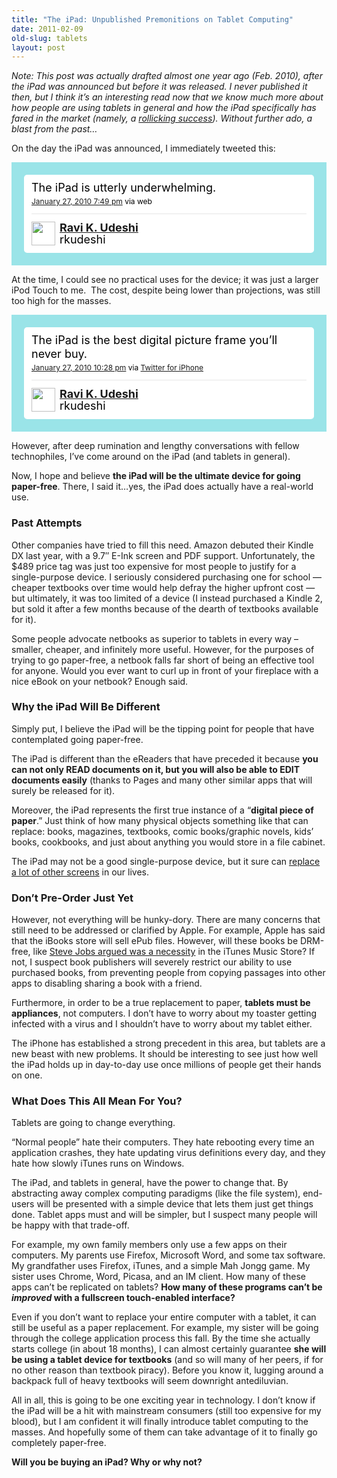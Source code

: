 ```yaml
---
title: "The iPad: Unpublished Premonitions on Tablet Computing"
date: 2011-02-09
old-slug: tablets
layout: post
---
```


*Note: This post was actually drafted almost one year ago (Feb. 2010), after the iPad was announced but before it was released. I never published it then, but I think it’s an interesting read now that we know much more about how people are using tablets in general and how the iPad specifically has fared in the market (namely, a [rollicking success](http://digitaldaily.allthingsd.com/20101005/whos-your-daddy-ipad-rewriting-adoption-records/)). Without further ado, a blast from the past…*

On the day the iPad was announced, I immediately tweeted this:

<p><!-- http://twitter.com/rkudeshi/statuses/8291644859 --></p>
<style type='text/css'>.bbpBox8291644859 {background:url(http://a1.twimg.com/profile_background_images/126856499/853782169_spray.jpg) #9ae4e8;padding:20px;} p.bbpTweet{background:#fff;padding:10px 12px 10px 12px;margin:0;min-height:48px;color:#000;font-size:18px !important;line-height:22px;-moz-border-radius:5px;-webkit-border-radius:5px} p.bbpTweet span.metadata{display:block;width:100%;clear:both;margin-top:8px;padding-top:12px;height:40px;border-top:1px solid #fff;border-top:1px solid #e6e6e6} p.bbpTweet span.metadata span.author{line-height:19px} p.bbpTweet span.metadata span.author img{float:left;margin:0 7px 0 0px;width:38px;height:38px} p.bbpTweet a:hover{text-decoration:underline}p.bbpTweet span.timestamp{font-size:12px;display:block}</style>
<div class='bbpBox8291644859'>
<p class='bbpTweet'>The iPad is utterly underwhelming.<span class='timestamp'><a title='Wed Jan 27 19:49:57 +0000 2010' href='http://twitter.com/rkudeshi/statuses/8291644859'>January 27, 2010 7:49 pm</a> via web</span><span class='metadata'><span class='author'><a href='http://twitter.com/rkudeshi'><img src='http://a0.twimg.com/profile_images/914992757/ravi3-profile2_normal.png' /></a><strong><a href='http://twitter.com/rkudeshi'>Ravi K. Udeshi</a></strong><br />rkudeshi</span></span></p>
</div>
<p><!-- end of tweet --></p>

At the time, I could see no practical uses for the device; it was just a larger iPod Touch to me.  The cost, despite being lower than projections, was still too high for the masses.

<p><!-- http://twitter.com/rkudeshi/status/8297234984 --></p>
<style type='text/css'>.bbpBox8297234984 {background:url(http://a1.twimg.com/profile_background_images/126856499/853782169_spray.jpg) #9ae4e8;padding:20px;} p.bbpTweet{background:#fff;padding:10px 12px 10px 12px;margin:0;min-height:48px;color:#000;font-size:18px !important;line-height:22px;-moz-border-radius:5px;-webkit-border-radius:5px} p.bbpTweet span.metadata{display:block;width:100%;clear:both;margin-top:8px;padding-top:12px;height:40px;border-top:1px solid #fff;border-top:1px solid #e6e6e6} p.bbpTweet span.metadata span.author{line-height:19px} p.bbpTweet span.metadata span.author img{float:left;margin:0 7px 0 0px;width:38px;height:38px} p.bbpTweet a:hover{text-decoration:underline}p.bbpTweet span.timestamp{font-size:12px;display:block}</style>
<div class='bbpBox8297234984'>
<p class='bbpTweet'>The iPad is the best digital picture frame you&#8217;ll never buy.<span class='timestamp'><a title='Wed Jan 27 22:28:08 +0000 2010' href='http://twitter.com/rkudeshi/status/8297234984'>January 27, 2010 10:28 pm</a> via <a href="http://itunes.apple.com/app/twitter/id333903271?mt=8" rel="nofollow">Twitter for iPhone</a></span><span class='metadata'><span class='author'><a href='http://twitter.com/rkudeshi'><img src='http://a0.twimg.com/profile_images/914992757/ravi3-profile2_normal.png' /></a><strong><a href='http://twitter.com/rkudeshi'>Ravi K. Udeshi</a></strong><br />rkudeshi</span></span></p>
</div>
<p><!-- end of tweet --></p>

However, after deep rumination and lengthy conversations with fellow technophiles, I’ve come around on the iPad (and tablets in general).

Now, I hope and believe **the iPad will be the ultimate device for going paper-free**. There, I said it…yes, the iPad does actually have a real-world use.

### Past Attempts

Other companies have tried to fill this need.  Amazon debuted their Kindle DX last year, with a 9.7″ E-Ink screen and PDF support.  Unfortunately, the $489 price tag was just too expensive for most people to justify for a single-purpose device.  I seriously considered purchasing one for school — cheaper textbooks over time would help defray the higher upfront cost — but ultimately, it was too limited of a device (I instead purchased a Kindle 2, but sold it after a few months because of the dearth of textbooks available for it).

Some people advocate netbooks as superior to tablets in every way – smaller, cheaper, and infinitely more useful. However, for the purposes of trying to go paper-free, a netbook falls far short of being an effective tool for anyone. Would you ever want to curl up in front of your fireplace with a nice eBook on your netbook? Enough said.

### Why the iPad Will Be Different

Simply put, I believe the iPad will be the tipping point for people that have contemplated going paper-free.

The iPad is different than the eReaders that have preceded it because **you can not only READ documents on it, but you will also be able to EDIT documents easily** (thanks to Pages and many other similar apps that will surely be released for it).

Moreover, the iPad represents the first true instance of a “**digital piece of paper**.” Just think of how many physical objects something like that can replace: books, magazines, textbooks, comic books/graphic novels, kids’ books, cookbooks, and just about anything you would store in a file cabinet.

The iPad may not be a good single-purpose device, but it sure can [replace a lot of other screens](http://scobleizer.com/2010/01/03/oh-joe-the-world-doesnt-need-a-tablet-really/) in our lives.

### Don’t Pre-Order Just Yet

However, not everything will be hunky-dory. There are many concerns that still need to be addressed or clarified by Apple. For example, Apple has said that the iBooks store will sell ePub files. However, will these books be DRM-free, like [Steve Jobs argued was a necessity](http://www.apple.com/hotnews/thoughtsonmusic) in the iTunes Music Store? If not, I suspect book publishers will severely restrict our ability to use purchased books, from preventing people from copying passages into other apps to disabling sharing a book with a friend.

Furthermore, in order to be a true replacement to paper, **tablets must be appliances**, not computers. I don’t have to worry about my toaster getting infected with a virus and I shouldn’t have to worry about my tablet either.

The iPhone has established a strong precedent in this area, but tablets are a new beast with new problems. It should be interesting to see just how well the iPad holds up in day-to-day use once millions of people get their hands on one.

### What Does This All Mean For You?

Tablets are going to change everything.

“Normal people” hate their computers. They hate rebooting every time an application crashes, they hate updating virus definitions every day, and they hate how slowly iTunes runs on Windows.

The iPad, and tablets in general, have the power to change that. By abstracting away complex computing paradigms (like the file system), end-users will be presented with a simple device that lets them just get things done. Tablet apps must and will be simpler, but I suspect many people will be happy with that trade-off.

For example, my own family members only use a few apps on their computers. My parents use Firefox, Microsoft Word, and some tax software. My grandfather uses Firefox, iTunes, and a simple Mah Jongg game. My sister uses Chrome, Word, Picasa, and an IM client. How many of these apps can’t be replicated on tablets? **How many of these programs can’t be _improved_ with a fullscreen touch-enabled interface?**

Even if you don’t want to replace your entire computer with a tablet, it can still be useful as a paper replacement. For example, my sister will be going through the college application process this fall.  By the time she actually starts college (in about 18 months), I can almost certainly guarantee **she will be using a tablet device for textbooks** (and so will many of her peers, if for no other reason than textbook piracy). Before you know it, lugging around a backpack full of heavy textbooks will seem downright antediluvian.

All in all, this is going to be one exciting year in technology. I don’t know if the iPad will be a hit with mainstream consumers (still too expensive for my blood), but I am confident it will finally introduce tablet computing to the masses. And hopefully some of them can take advantage of it to finally go completely paper-free.

**Will you be buying an iPad? Why or why not?**